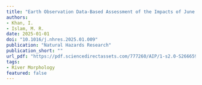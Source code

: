 ```yaml
---
title: "Earth Observation Data-Based Assessment of the Impacts of June 2024 Flooding in Sylhet Division of Bangladesh"
authors:
- Khan, I.
- Islam, M. R.
date: 2025-01-01
doi: "10.1016/j.nhres.2025.01.009"
publication: "Natural Hazards Research"
publication_short: ""
url_pdf: "https://pdf.sciencedirectassets.com/777260/AIP/1-s2.0-S2666592125000095/main.pdf?X-Amz-Security-Token=IQoJb3JpZ2luX2VjEHkaCXVzLWVhc3QtMSJGMEQCIGa8wTbwk8yDN12R6y7jThncXZUmylRAIlVYQ6QBNSz1AiBl0A6Yt0UDqylF%2BTzR9DodJuBYkBzr7CvD39H7Wgf6dyqzBQhxEAUaDDA1OTAwMzU0Njg2NSIM1DJnuPda3o09kHu3KpAFvGNDs2tFCSrEBy8Py7aUSJbm9XjzZLK24n1QsOwo3vBD%2BnkUmkdHJlRl7fT9cxO9joUAHDVkk6b2Fv7mOfJ20xlg3aXuOahFSknuu474uIMRuV6hRksEkEZ0fMyPRFlvJqs8jKGbjDm5phAB9u%2Fn%2B5AuPoOcWf7fU63pfGqHc7CZhzhxy%2F9ctEUksD5DJrxZmOr9uRGOqXJl1MagINd2VBok4NL%2Fhg8D5F%2BqsTs%2BWf1rJ3w91d0Ip%2FNf0zn%2Fe2ctg9v4KwklOZx1LltUZ8iKihwkTrSMyf26Axx9pcEl7W8yfdMYpiBex8n5B9Epbj%2BfjAusC8zWx6yh2WxuvoVE9bblWsFKQYEcig3na1E6C5smDd3lhOoAglkYTasHfZa0%2FaJr5IioJzNsC%2BcveAunHI6bTaRzebe%2FSh32J%2BVs92O2fQRtV6CM2buQgEXw%2BxP4416sJvDyVkLs4i6z7ooc%2BGiTPpbecNIZkwcvXAidQambjHWmDtIyrcxz5Rqx2nlO8JIV0YGN76Pe08btM5FpoGf1dqkeKsQ1rTJokHZbnYLt0tDhlNe3JfNu5JzRDx9yNfqzLP7n1Nc0psnYP7Yfv%2FhJZoJxw0%2FTpKalOK%2B8vumkWfDm%2FP0zZpqUVqVHcx6MjNVrO%2BzOhYni%2FfhB%2BClQT%2BxbIHlaxkPSeB5WvgAZp3FZJPxsjejM4wGhgw9iF6ANAoMJx5NF1NPVcMqKVEVMviF1Vkhexip1mMnBzt8%2FHE8wU7gw4y15Vg0JimFmtmZdCzD4LMGAoihitS6%2BwCN4G02YdEuxyGoSKYYlUvXfGfvB8SiY3VjeORnYTSH4JvSRBv%2FQBmrb0Kc7ikHsxCcOkA8VtalOeRtldmIfkroaG1gw%2FqT5wgY6sgEd7KmmMeryDUP9G7h9rWR8ouDQi6YztKq7lp7UkTtlN67EbRlognGCU0dTHajvyOIbSIusYEivXdRxANuWTTU35Tg%2B65g8y3iJtZd7M33JyufvbzoQF4nP43EXphEAgpACTe805QYD5uqqNA3VUVoGElTONNCIEQPfqtqFUnbxUAkxnUfMFGmAGwwWt0HwV7W3dBT5hMTlIcrv9DPINJWV%2Fd3XQzTt9Pqet8jB77HGBs%2FZ&X-Amz-Algorithm=AWS4-HMAC-SHA256&X-Amz-Date=20250627T090057Z&X-Amz-SignedHeaders=host&X-Amz-Expires=300&X-Amz-Credential=ASIAQ3PHCVTYW5GLARWQ%2F20250627%2Fus-east-1%2Fs3%2Faws4_request&X-Amz-Signature=b2db7b9100267d5f78258ae69abf29f6fab14e8c318f26de116fa79e6e9b8c10&hash=99f2e6e52414213461ba7dccb807a0e80343b009ae3ba846c8a85f3efe9cdcfe&host=68042c943591013ac2b2430a89b270f6af2c76d8dfd086a07176afe7c76c2c61&pii=S2666592125000095&tid=spdf-0f5ccc4a-bfb2-4a73-96c9-d0043c5ab6ae&sid=d586aebf791f4241b95a60b695949be4afbegxrqb&type=client&tsoh=d3d3LnNjaWVuY2VkaXJlY3QuY29t&rh=d3d3LnNjaWVuY2VkaXJlY3QuY29t&ua=18025d5352530455010105&rr=9563c1cafe08b258&cc=bd"
tags:
- River Morphology
featured: false
---
```

